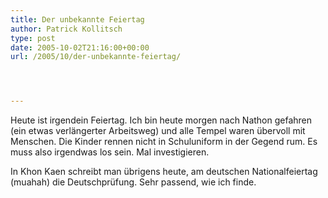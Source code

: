 ```yaml
---
title: Der unbekannte Feiertag
author: Patrick Kollitsch
type: post
date: 2005-10-02T21:16:00+00:00
url: /2005/10/der-unbekannte-feiertag/




---
```

Heute ist irgendein Feiertag. Ich bin heute morgen nach Nathon gefahren (ein etwas verl&auml;ngerter Arbeitsweg) und alle Tempel waren &uuml;bervoll mit Menschen. Die Kinder rennen nicht in Schuluniform in der Gegend rum. Es muss also irgendwas los sein. Mal investigieren.

In Khon Kaen schreibt man &uuml;brigens heute, am deutschen Nationalfeiertag (muahah) die Deutschpr&uuml;fung. Sehr passend, wie ich finde.